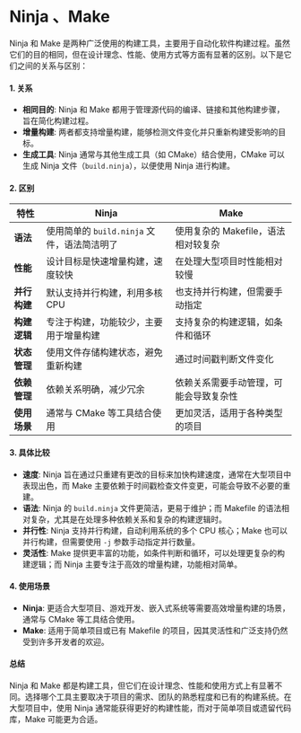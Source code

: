 # Ninja 、Make

Ninja 和 Make 是两种广泛使用的构建工具，主要用于自动化软件构建过程。虽然它们的目的相同，但在设计理念、性能、使用方式等方面有显著的区别。以下是它们之间的关系与区别：

#### 1. **关系**

* **相同目的**: Ninja 和 Make 都用于管理源代码的编译、链接和其他构建步骤，旨在简化构建过程。
* **增量构建**: 两者都支持增量构建，能够检测文件变化并只重新构建受影响的目标。
* **生成工具**: Ninja 通常与其他生成工具（如 CMake）结合使用，CMake 可以生成 Ninja 文件（`build.ninja`），以便使用 Ninja 进行构建。

#### 2. **区别**

| 特性       | Ninja                         | Make                   |
| -------- | ----------------------------- | ---------------------- |
| **语法**   | 使用简单的 `build.ninja` 文件，语法简洁明了 | 使用复杂的 Makefile，语法相对较复杂 |
| **性能**   | 设计目标是快速增量构建，速度较快              | 在处理大型项目时性能相对较慢         |
| **并行构建** | 默认支持并行构建，利用多核 CPU             | 也支持并行构建，但需要手动指定        |
| **构建逻辑** | 专注于构建，功能较少，主要用于增量构建           | 支持复杂的构建逻辑，如条件和循环       |
| **状态管理** | 使用文件存储构建状态，避免重新构建             | 通过时间戳判断文件变化            |
| **依赖管理** | 依赖关系明确，减少冗余                   | 依赖关系需要手动管理，可能会导致复杂性    |
| **使用场景** | 通常与 CMake 等工具结合使用             | 更加灵活，适用于各种类型的项目        |

#### 3. **具体比较**

* **速度**: Ninja 旨在通过只重建有更改的目标来加快构建速度，通常在大型项目中表现出色，而 Make 主要依赖于时间戳检查文件变更，可能会导致不必要的重建。
* **语法**: Ninja 的 `build.ninja` 文件更简洁，更易于维护；而 Makefile 的语法相对复杂，尤其是在处理多种依赖关系和复杂的构建逻辑时。
* **并行性**: Ninja 支持并行构建，自动利用系统的多个 CPU 核心；Make 也可以并行构建，但需要使用 `-j` 参数手动指定并行数量。
* **灵活性**: Make 提供更丰富的功能，如条件判断和循环，可以处理更复杂的构建逻辑；而 Ninja 主要专注于高效的增量构建，功能相对简单。

#### 4. **使用场景**

* **Ninja**: 更适合大型项目、游戏开发、嵌入式系统等需要高效增量构建的场景，通常与 CMake 等工具结合使用。
* **Make**: 适用于简单项目或已有 Makefile 的项目，因其灵活性和广泛支持仍然受到许多开发者的欢迎。

#### 总结

Ninja 和 Make 都是构建工具，但它们在设计理念、性能和使用方式上有显著不同。选择哪个工具主要取决于项目的需求、团队的熟悉程度和已有的构建系统。在大型项目中，使用 Ninja 通常能获得更好的构建性能，而对于简单项目或遗留代码库，Make 可能更为合适。
